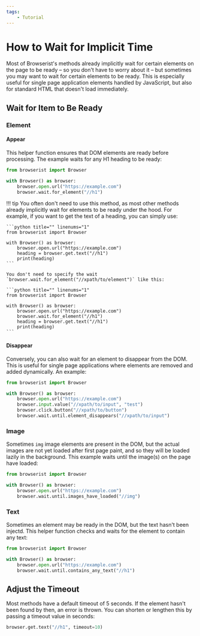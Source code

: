 ```yaml
---
tags:
    - Tutorial
---
```


# How to Wait for Implicit Time
Most of Browserist's methods already implicitly wait for certain elements on the page to be ready – so you don't have to worry about it – but sometimes you may want to wait for certain elements to be ready. This is especially useful for single page application elements handled by JavaScript, but also for standard HTML that doesn't load immediately.

## Wait for Item to Be Ready
### Element
#### Appear
This helper function ensures that DOM elements are ready before processing. The example waits for any H1 heading to be ready:

```python title="" linenums="1"
from browserist import Browser

with Browser() as browser:
    browser.open.url("https://example.com")
    browser.wait.for_element("//h1")
```

!!! tip
    You often don't need to use this method, as most other methods already implicitly wait for elements to be ready under the hood. For example, if you want to get the text of a heading, you can simply use:

    ```python title="" linenums="1"
    from browserist import Browser

    with Browser() as browser:
        browser.open.url("https://example.com")
        heading = browser.get.text("//h1")
        print(heading)
    ```

    You don't need to specify the wait `browser.wait.for_element("//xpath/to/element")` like this:

    ```python title="" linenums="1"
    from browserist import Browser

    with Browser() as browser:
        browser.open.url("https://example.com")
        browser.wait.for_element("//h1")
        heading = browser.get.text("//h1")
        print(heading)
    ```

#### Disappear
Conversely, you can also wait for an element to disappear from the DOM. This is useful for single page applications where elements are removed and added dynamically. An example:

```python title="" linenums="1"
from browserist import Browser

with Browser() as browser:
    browser.open.url("https://example.com")
    browser.input.value("//xpath/to/input", "test")
    browser.click.button("//xpath/to/button")
    browser.wait.until.element_disappears("//xpath/to/input")
```

### Image
Sometimes `img` image elements are present in the DOM, but the actual images are not yet loaded after first page paint, and so they will be loaded lazily in the background. This example waits until the image(s) on the page have loaded:

```python title="" linenums="1"
from browserist import Browser

with Browser() as browser:
    browser.open.url("https://example.com")
    browser.wait.until.images_have_loaded("//img")
```

### Text
Sometimes an element may be ready in the DOM, but the text hasn't been injectd. This helper function checks and waits for the element to contain any text:

```python title="" linenums="1"
from browserist import Browser

with Browser() as browser:
    browser.open.url("https://example.com")
    browser.wait.until.contains_any_text("//h1")
```

## Adjust the Timeout
Most methods have a default timeout of 5 seconds. If the element hasn't been found by then, an error is thrown. You can shorten or lengthen this by passing a timeout value in seconds:

```python title=""
browser.get.text("//h1", timeout=10)
```
